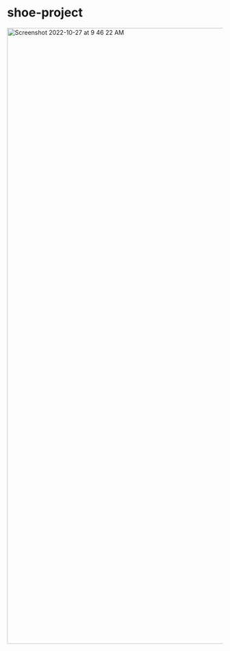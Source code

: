 # shoe-project
<img width="1438" alt="Screenshot 2022-10-27 at 9 46 22 AM" src="https://user-images.githubusercontent.com/107241919/198190615-47a128c2-c70e-4c00-a38e-44214dd007b7.png">
